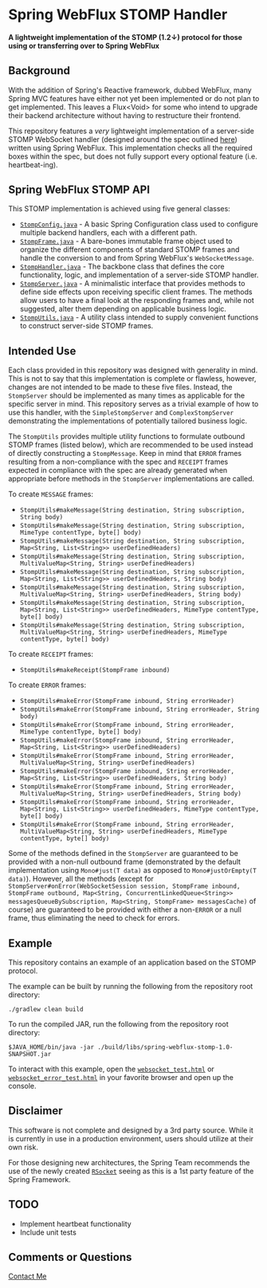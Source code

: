 # Spring WebFlux STOMP Handler

#### A lightweight implementation of the STOMP (1.2↓) protocol for those using or transferring over to Spring WebFlux

## Background

With the addition of Spring's Reactive framework, dubbed WebFlux, many Spring MVC features have either not yet been
implemented or do not plan to get implemented. This leaves a Flux&lt;Void&gt; for some who intend to upgrade their
backend
architecture without having to restructure their frontend.

This repository features a <em>very</em> lightweight implementation of a server-side STOMP WebSocket handler (designed
around the spec outlined [here](http://stomp.github.io/)) written using Spring WebFlux. This implementation checks
all the required boxes within the spec, but does not fully support every optional feature (i.e. heartbeat-ing).

## Spring WebFlux STOMP API

This STOMP implementation is achieved using five general classes:

- [```StompConfig.java```](src/main/java/io/github/stomp/StompConfig.java) - A basic Spring Configuration class
  used to configure multiple backend handlers, each with a different path.
- [```StompFrame.java```](src/main/java/io/github/stomp/StompFrame.java) - A bare-bones immutable frame object
  used to organize the different components of standard STOMP frames and handle the conversion to and from Spring
  WebFlux's ```WebSocketMessage```.
- [```StompHandler.java```](src/main/java/io/github/stomp/StompHandler.java) - The backbone class that defines
  the core functionality, logic, and implementation of a server-side STOMP handler.
- [```StompServer.java```](src/main/java/io/github/stomp/StompServer.java) - A minimalistic interface that
  provides methods to define side effects upon receiving specific client frames. The methods allow users to have
  a final look at the responding frames and, while not suggested, alter them depending on applicable business logic.
- [```StompUtils.java```](src/main/java/io/github/stomp/StompUtils.java) - A utility class intended to supply
  convenient functions to construct server-side STOMP frames.

## Intended Use

Each class provided in this repository was designed with generality in mind. This is not to say that this
implementation is complete or flawless, however, changes are not intended to be made to these five files. Instead,
the ```StompServer``` should be implemented as many times as applicable for the specific server in mind. This repository
serves as a trivial example of how to use this handler, with the ```SimpleStompServer``` and ```ComplexStompServer```
demonstrating the implementations of potentially tailored business logic.

The ```StompUtils``` provides multiple utility functions to formulate outbound STOMP frames (listed below),
which are recommended to be used instead of directly constructing a ```StompMessage```. Keep in mind that
```ERROR``` frames resulting from a non-compliance with the spec and ```RECEIPT``` frames expected in compliance
with the spec are already generated when appropriate before methods in the ```StompServer``` implementations are called.

To create ```MESSAGE``` frames:

- ```StompUtils#makeMessage(String destination, String subscription, String body)```
- ```StompUtils#makeMessage(String destination, String subscription, MimeType contentType, byte[] body)```
- ```StompUtils#makeMessage(String destination, String subscription, Map<String, List<String>> userDefinedHeaders)```
- ```StompUtils#makeMessage(String destination, String subscription, MultiValueMap<String, String> userDefinedHeaders)```
- ```StompUtils#makeMessage(String destination, String subscription, Map<String, List<String>> userDefinedHeaders, String body)```
- ```StompUtils#makeMessage(String destination, String subscription, MultiValueMap<String, String> userDefinedHeaders, String body)```
- ```StompUtils#makeMessage(String destination, String subscription, Map<String, List<String>> userDefinedHeaders, MimeType contentType, byte[] body)```
- ```StompUtils#makeMessage(String destination, String subscription, MultiValueMap<String, String> userDefinedHeaders, MimeType contentType, byte[] body)```

To create ```RECEIPT``` frames:

- ```StompUtils#makeReceipt(StompFrame inbound)```

To create ```ERROR``` frames:

- ```StompUtils#makeError(StompFrame inbound, String errorHeader)```
- ```StompUtils#makeError(StompFrame inbound, String errorHeader, String body)```
- ```StompUtils#makeError(StompFrame inbound, String errorHeader, MimeType contentType, byte[] body)```
- ```StompUtils#makeError(StompFrame inbound, String errorHeader, Map<String, List<String>> userDefinedHeaders)```
- ```StompUtils#makeError(StompFrame inbound, String errorHeader, MultiValueMap<String, String> userDefinedHeaders)```
- ```StompUtils#makeError(StompFrame inbound, String errorHeader, Map<String, List<String>> userDefinedHeaders, String body)```
- ```StompUtils#makeError(StompFrame inbound, String errorHeader, MultiValueMap<String, String> userDefinedHeaders, String body)```
- ```StompUtils#makeError(StompFrame inbound, String errorHeader, Map<String, List<String>> userDefinedHeaders, MimeType contentType, byte[] body)```
- ```StompUtils#makeError(StompFrame inbound, String errorHeader, MultiValueMap<String, String> userDefinedHeaders, MimeType contentType, byte[] body)```

Some of the methods defined in the ```StompServer``` are guaranteed to be provided with a non-null outbound frame
(demonstrated by the default implementation using ```Mono#just(T data)``` as opposed to ```Mono#justOrEmpty(T data)```).
However, all the methods (except
for ```StompServer#onError(WebSocketSession session, StompFrame inbound, StompFrame outbound, Map<String, ConcurrentLinkedQueue<String>> messagesQueueBySubscription, Map<String, StompFrame> messagesCache)```
of course) are guaranteed to be provided with either a non-```ERROR```
or a null frame, thus eliminating the need to check for errors.

## Example

This repository contains an example of an application based on the STOMP protocol.

The example can be built by running the following from the repository root directory:

```
./gradlew clean build
```

To run the compiled JAR, run the following from the repository root directory:

```
$JAVA_HOME/bin/java -jar ./build/libs/spring-webflux-stomp-1.0-SNAPSHOT.jar
```

To interact with this example, open the [```websocket_test.html```](src/test/resources/websocket_test.html)
or [```websocket_error_test.html```](src/test/resources/websocket_error_test.html) in your
favorite browser and open up the console.

## Disclaimer

This software is not complete and designed by a 3rd party source. While it is currently in use
in a production environment, users should utilize at their own risk.

For those designing new architectures, the Spring Team recommends the use of the newly created
[```RSocket```](https://docs.spring.io/spring-framework/reference/rsocket.html) seeing as this is
a 1st party feature of the Spring Framework.

## TODO

- Implement heartbeat functionality
- Include unit tests

## Comments or Questions

[Contact Me](mailto:markkoszykowski@gmail.com)
